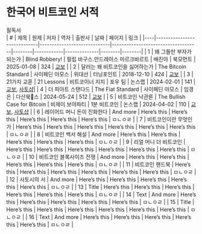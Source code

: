 # 한국어 비트코인 서적

필독서  
| #  | 제목                          | 원제                        | 저자                               | 역자   | 출판사     | 날짜         | 페이지 | 링크   |
|----|-----------------------------|-----------------------------|------------------------------------|--------|------------|--------------|--------|--------|
| 1  | 왜 그들만 부자가 되는가      | Blind Robbery!   | 필립 바구스.안드레아스 마르크바르트 | 배진아 | 북모먼트   | 2025-01-08   | 324    | [교보](https://product.kyobobook.co.kr/detail/S000215067855)   |
| 2  | 달러는 왜 비트코인을 싫어하는가 | The Bitcoin Standard  | 사이페딘 아모스  | 위대선 | 터닝포인트 | 2018-12-10 | 424 | [교보](https://product.kyobobook.co.kr/detail/S000001800629) |
| 3  | 21가지 교훈 | 21 Lessons  | 비트코이너 지지 | 포우 팀 | 논스랩 | 2024-02-01 | 141 | [교보](https://product.kyobobook.co.kr/detail/S000212159353), [사토샵](https://store.btcmap.kr/stores/powbitcoiner/product/4/)|
| 4  | 더 피아트 스탠다드 | The Fiat Standard | 사이페딘 아모스 | 임경은 | 다산북스 | 2024-05-24 | 512 | [교보](https://product.kyobobook.co.kr/detail/S000213309730) |
| 5  | 비트코인 낙관론  | The Bullish Case for Bitcoin | 비제이 보야파티 | 1분 비트코인 | 논스랩 | 2024-04-02 | 110 | [교보](https://product.kyobobook.co.kr/detail/S000212863324), [사토샵](https://store.btcmap.kr/stores/powbitcoiner/product/5/) |
| 6  | 레이어드 머니 돈이 진화한다   | And more                   | Here’s this                        | Here’s this | Here’s this | Here’s this | Here’s this | ㅁㄴㅇㄹ |
| 7  | 비트코인이란 무엇인가         | Here’s this                | Here’s this                        | Here’s this | Here’s this | Here’s this | Here’s this | ㅁㄴㅇㄹ |
| 8  | 비트코인 백서 해설            | And more                   | Here’s this                        | Here’s this | Here’s this | Here’s this | Here’s this | ㅁㄴㅇㄹ |
| 9  | 리얼 머니 더 비트코인         | Here’s this                | Here’s this                        | Here’s this | Here’s this | Here’s this | Here’s this | ㅁㄴㅇㄹ |
| 10 | 비트코인 블록사이즈 전쟁      | And more                   | Here’s this                        | Here’s this | Here’s this | Here’s this | Here’s this | ㅁㄴㅇㄹ |
| 11 | 비트코인 핸드북              | Here’s this                | Here’s this                        | Here’s this | Here’s this | Here’s this | Here’s this | ㅁㄴㅇㄹ |
| 12 | 사토시의 서                  | And more                   | Here’s this                        | Here’s this | Here’s this | Here’s this | Here’s this | ㅁㄴㅇㄹ |
| 13 | Title                        | Here’s this                | Here’s this                        | Here’s this | Here’s this | Here’s this | Here’s this | ㅁㄴㅇㄹ |
| 14 | Text                         | And more                   | Here’s this                        | Here’s this | Here’s this | Here’s this | Here’s this | ㅁㄴㅇㄹ |
| 15 | Title                        | Here’s this                | Here’s this                        | Here’s this | Here’s this | Here’s this | Here’s this | ㅁㄴㅇㄹ |
| 16 | Text                         | And more                   | Here’s this                        | Here’s this | Here’s this | Here’s this | Here’s this | ㅁㄴㅇㄹ |
